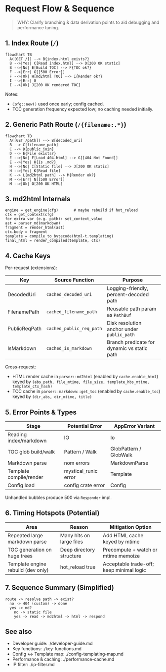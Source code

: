 # Request Flow & Sequence

> WHY: Clarify branching & data derivation points to aid debugging and performance tuning.

## 1. Index Route (`/`)

```mermaid
flowchart TB
  A([GET /]) --> B{index.html exists?}
  B -->|Yes| C[Read index.html] --> D[200 OK static]
  B -->|No| E[Build TOC] --> F{TOC ok?}
  F -->|Err| G[[500 Error]]
  F -->|Ok| H[md2html TOC] --> I{Render ok?}
  I -->|Err| G
  I -->|Ok| J[200 OK rendered TOC]
```

Notes:

- `Cofg::new()` used once early; config cached.
- TOC generation frequency expected low; no caching needed initially.

## 2. Generic Path Route (`/{filename:.*}`)

```mermaid
flowchart TB
  A([GET /path]) --> B[decoded_uri]
  B --> C[filename_path]
  C --> D[public_join]
  D --> E{File exists?}
  E -->|No| F[Load 404.html] --> G[[404 Not Found]]
  E -->|Yes| H{Is .md?}
  H -->|No| I[Static file] --> J[200 OK static]
  H -->|Yes| K[Read file]
  K --> L[md2html path] --> M{Render ok?}
  M -->|Err| N[[500 Error]]
  M -->|Ok| O[200 OK HTML]
```

## 3. md2html Internals

```text
engine = get_engine(cfg)       # maybe rebuild if hot_reload
ctx = get_context(cfg)
for extra var (e.g. path): set_context_value
ast = parser_md(markdown)
fragment = render_html(ast)
ctx.body = fragment
template = compile_to_bytecode(html-t.templating)
final_html = render_compiled(template, ctx)
```

## 4. Cache Keys

Per-request (extensions):

| Key           | Source Function          | Purpose                                     |
| ------------- | ------------------------ | ------------------------------------------- |
| DecodedUri    | `cached_decoded_uri`     | Logging-friendly, percent-decoded path      |
| FilenamePath  | `cached_filename_path`   | Reusable path param as `PathBuf`            |
| PublicReqPath | `cached_public_req_path` | Disk resolution anchor under `public_path`  |
| IsMarkdown    | `cached_is_markdown`     | Branch predicate for dynamic vs static path |

Cross-request:

- HTML render cache in `parser::md2html` (enabled by `cache.enable_html`) keyed by `(abs_path, file_mtime, file_size, template_hbs_mtime, template_ctx_hash)`
- TOC cache in `parser::markdown::get_toc` (enabled by `cache.enable_toc`) keyed by `(dir_abs, dir_mtime, title)`

## 5. Error Points & Types

| Stage                   | Potential Error      | AppError Variant       |
| ----------------------- | -------------------- | ---------------------- |
| Reading index/markdown  | IO                   | Io                     |
| TOC glob build/walk     | Pattern / Walk       | GlobPattern / GlobWalk |
| Markdown parse          | nom errors           | MarkdownParse          |
| Template compile/render | mystical_runic error | Template               |
| Config load             | config crate error   | Config                 |

Unhandled bubbles produce 500 via `Responder` impl.

## 6. Timing Hotspots (Potential)

| Area                               | Reason                   | Mitigation Option                        |
| ---------------------------------- | ------------------------ | ---------------------------------------- |
| Repeated large markdown parse      | Many hits on large files | Add HTML cache keyed by mtime            |
| TOC generation on huge trees       | Deep directory structure | Precompute + watch or mtime memoize      |
| Template engine rebuild (dev only) | hot_reload true          | Acceptable trade-off; keep minimal logic |

## 7. Sequence Summary (Simplified)

```text
route -> resolve path -> exist?
  no -> 404 (custom) -> done
  yes -> md?
    no -> static file
    yes -> read -> md2html -> html -> respond
```

## See also

- Developer guide: ./developer-guide.md
- Key functions: ./key-functions.md
- Config ↔ Template map: ./config-templating-map.md
- Performance & caching: ./performance-cache.md
- IP filter: ./ip-filter.md
